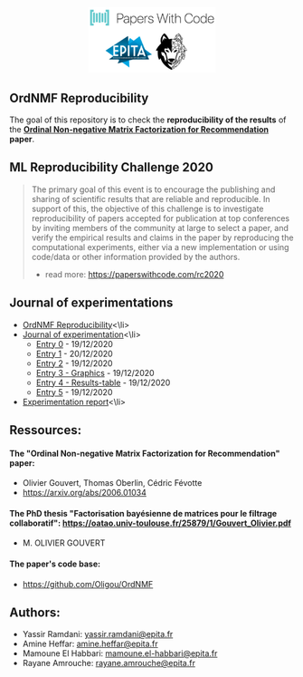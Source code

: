 <p align="center">
<img src="https://github.com/yassram/OrdNMF/blob/master/imgs/logo.png?raw=true" width="45%" alt="Epita SCIA Papers With Code"/>
</p>

## OrdNMF Reproducibility
The goal of this repository is to check the **reproducibility of the results** of the **[Ordinal Non-negative Matrix Factorization for Recommendation](https://arxiv.org/abs/2006.01034) paper**.

## ML Reproducibility Challenge 2020
> The primary goal of this event is to encourage the publishing and sharing of scientific results that are reliable and reproducible. In support of this, the objective of this challenge is to investigate reproducibility of papers accepted for publication at top conferences by inviting members of the community at large to select a paper, and verify the empirical results and claims in the paper by reproducing the computational experiments, either via a new implementation or using code/data or other information provided by the authors.
> - read more: https://paperswithcode.com/rc2020

## Journal of experimentations
<ul>
  <li><a href="https://github.com/yassram/OrdNMF/wiki/OrdNMF-Reproducibility">OrdNMF Reproducibility</a><\li>
  <li><a href="https://github.com/yassram/OrdNMF/wiki/OrdNMF-Reproducibility">Journal of experimentation</a><\li>
    <ul>
      <li><a href="https://github.com/yassram/OrdNMF/wiki/Entry-0">Entry 0</a> - 19/12/2020</li>
      <li><a href="https://github.com/yassram/OrdNMF/wiki/Entry-1">Entry 1</a> - 20/12/2020</li>
      <li><a href="https://github.com/yassram/OrdNMF/wiki/Entry-2">Entry 2</a> - 19/12/2020</li>
      <li><a href="https://github.com/yassram/OrdNMF/wiki/Entry-3---graphics">Entry 3 - Graphics</a> - 19/12/2020</li>
      <li><a href="https://github.com/yassram/OrdNMF/wiki/Entry-4---Results-table">Entry 4 - Results-table</a> - 19/12/2020</li>
      <li><a href="https://github.com/yassram/OrdNMF/wiki/Entry-5">Entry 5</a> - 19/12/2020</li>
    </ul>
  <li><a href="https://github.com/yassram/OrdNMF/wiki/OrdNMF-Reproducibility">Experimentation report</a><\li>
</li>
</ul>

## Ressources:
#### The "Ordinal Non-negative Matrix Factorization for Recommendation" **paper**: 
- Olivier Gouvert, Thomas Oberlin, Cédric Févotte
- https://arxiv.org/abs/2006.01034 

#### The **PhD thesis** "Factorisation bayésienne de matrices pour le filtrage collaboratif": https://oatao.univ-toulouse.fr/25879/1/Gouvert_Olivier.pdf 
- M. OLIVIER GOUVERT

#### The paper's **code base**: 
- https://github.com/Oligou/OrdNMF

## Authors:
- Yassir Ramdani: yassir.ramdani@epita.fr
- Amine Heffar: amine.heffar@epita.fr
- Mamoune El Habbari: mamoune.el-habbari@epita.fr
- Rayane Amrouche: rayane.amrouche@epita.fr
